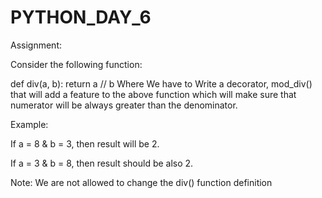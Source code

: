 # PYTHON_DAY_6

Assignment:

Consider the following function:

def div(a, b):
  return a // b
Where We have to Write a decorator, mod_div() that will add a feature to the above function which will make sure that numerator will be always greater than the denominator.

Example:

If a = 8 & b = 3, then result will be 2.

If a = 3 & b = 8, then result should be also 2.



Note: We are not allowed to change the div() function definition
